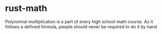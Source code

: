 # rust-math
Polynomial multiplication is a part of every high school math course.
As it follows a defined formula, people should never be required to do it by hand
